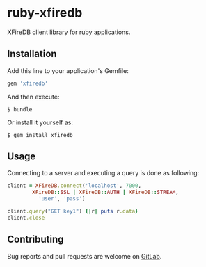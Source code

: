 # ruby-xfiredb

XFireDB client library for ruby applications.

## Installation

Add this line to your application's Gemfile:

```ruby
gem 'xfiredb'
```

And then execute:

    $ bundle

Or install it yourself as:

    $ gem install xfiredb

## Usage

Connecting to a server and executing a query is done as following:

```ruby
client = XFireDB.connect('localhost', 7000,
		XFireDB::SSL | XFireDB::AUTH | XFireDB::STREAM,
		  'user', 'pass')

client.query("GET key1") {|r| puts r.data}
client.close
```

## Contributing

Bug reports and pull requests are welcome on [GitLab](http://git.bietje.net/xfiredb/xfiredb).

